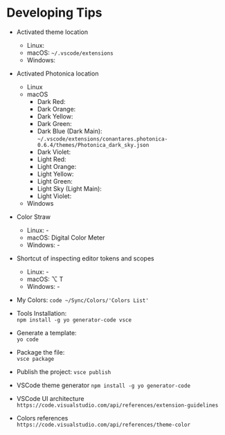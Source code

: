 # Developing Tips

* Activated theme location
  * Linux:
  * macOS: `~/.vscode/extensions`
  * Windows:

* Activated Photonica location
  * Linux
  * macOS
    * Dark Red:
    * Dark Orange:
    * Dark Yellow:
    * Dark Green:
    * Dark Blue (Dark Main): `~/.vscode/extensions/conantares.photonica-0.6.4/themes/Photonica_dark_sky.json`
    * Dark Violet:
    * Light Red:
    * Light Orange:
    * Light Yellow:
    * Light Green:
    * Light Sky (Light Main):
    * Light Violet:
  * Windows

* Color Straw
  * Linux:      -
  * macOS:      Digital Color Meter
  * Windows:    -

* Shortcut of inspecting editor tokens and scopes
  * Linux:      -
  * macOS:      ⌥ T
  * Windows:    -

* My Colors:
    `code ~/Sync/Colors/'Colors List'`

* Tools Installation:  
    `npm install -g yo generator-code vsce`

* Generate a template:  
    `yo code`

* Package the file:  
    `vsce package`

* Publish the project:
    `vsce publish`

* VSCode theme generator
    `npm install -g yo generator-code`

* VSCode UI architecture
    `https://code.visualstudio.com/api/references/extension-guidelines`

* Colors references
    `https://code.visualstudio.com/api/references/theme-color`
